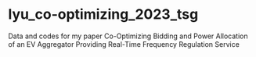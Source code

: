# lyu_co-optimizing_2023_tsg
Data and codes for my paper Co-Optimizing Bidding and Power Allocation of an EV Aggregator Providing Real-Time Frequency Regulation Service
